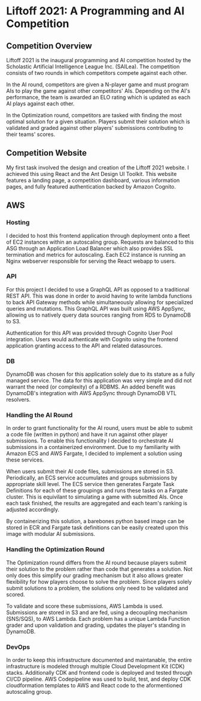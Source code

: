 # **Liftoff 2021: A Programming and AI Competition**


## Competition Overview

Liftoff 2021 is the inaugural programming and AI competition hosted by the Scholastic Artificial Intelligence League Inc. (SAILea). The competition consists of two rounds in which competitors compete against each other.

In the AI round, competitors are given a N-player game and must program AIs to play the game against other competitors' AIs. Depending on the AI's performance, the team is awarded an ELO rating which is updated as each AI plays against each other.

In the Optimization round, competitors are tasked with finding the most optimal solution for a given situation. Players submit their solution which is validated and graded against other players' submissions contributing to their teams' scores.

## Competition Website
My first task involved the design and creation of the Liftoff 2021 website. I achieved this using React and the Ant Design UI Toolkit. This website features a landing page, a competition dashboard, various information pages, and fully featured authentication backed by Amazon Cognito.

## AWS

### Hosting
I decided to host this frontend application through deployment onto a fleet of EC2 instances within an autoscaling group. Requests are balanced to this ASG through an Application Load Balancer which also provides SSL termination and metrics for autoscaling. Each EC2 instance is running an Nginx webserver responsible for serving the React webapp to users.

### API
For this project I decided to use a GraphQL API as opposed to a traditional REST API. This was done in order to avoid having to write lambda functions to back API Gateway methods while simultaneously allowing for specialized queries and mutations. This GraphQL API was built using AWS AppSync, allowing us to natively query data sources ranging from RDS to DynamoDB to S3.

Authentication for this API was provided through Cognito User Pool integration. Users would authenticate with Cognito using the frontend application granting access to the API and related datasources.

### DB
DynamoDB was chosen for this application solely due to its stature as a fully managed service. The data for this application was very simple and did not warrant the need (or complexity) of a RDBMS. An added benefit was DynamoDB's integration with AWS AppSync through DynamoDB VTL resolvers.

### Handling the AI Round
In order to grant functionality for the AI round, users must be able to submit a code file (written in python) and have it run against other player submissions. To enable this functionality I decided to orchestrate AI submissions in a containerized environment. Due to my familiarity with Amazon ECS and AWS Fargate, I decided to implement a solution using these services.

When users submit their AI code files, submissions are stored in S3. Periodically, an ECS service accumulates and groups submissions by appropriate skill level. The ECS service then generates Fargate Task Definitions for each of these groupings and runs these tasks on a Fargate cluster. This is equivilant to simulating a game with submitted AIs. Once each task finished, the results are aggregated and each team's ranking is adjusted accordingly.

By containerizing this solution, a barebones python based image can be stored in ECR and Fargate task definitions can be easily created upon this image with modular AI submissions.

### Handling the Optimization Round
The Optimization round differs from the AI round because players submit their solution to the problem rather than code that generates a solution. Not only does this simplify our grading mechanism but it also allows greater flexibility for how players choose to solve the problem. Since players solely submit solutions to a problem, the solutions only need to be validated and scored.

To validate and score these submissions, AWS Lambda is used. Submissions are stored in S3 and are fed, using a decoupling mechanism (SNS/SQS), to AWS Lambda. Each problem has a unique Lambda Function grader and upon validation and grading, updates the player's standing in DynamoDB.

### DevOps
In order to keep this infrastructure documented and maintanable, the entire infrastructure is modeled through multiple Cloud Development Kit (CDK) stacks.
Additionally CDK and frontend code is deployed and tested through CI/CD pipeline. AWS Codepipeline was used to build, test, and deploy CDK cloudformation templates to AWS and React code to the aformentioned autoscaling group.